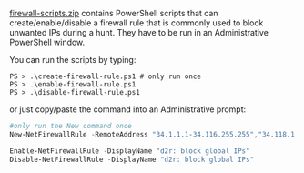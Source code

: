 [firewall-scripts.zip](zip) contains PowerShell scripts that can create/enable/disable a firewall rule that is commonly used to block unwanted IPs during a hunt. They have to be run in an Administrative PowerShell window.

You can run the scripts by typing:
```
PS > .\create-firewall-rule.ps1 # only run once
PS > .\enable-firewall-rule.ps1
PS > .\disable-firewall-rule.ps1
```
or just copy/paste the command into an Administrative prompt:
```PowerShell
#only run the New command once
New-NetFirewallRule -RemoteAddress "34.1.1.1-34.116.255.255","34.118.1.1-34.255.255.255","35.1.1.1-35.255.255.255" -DisplayName "d2r: block global IPs" -Direction outbound -Profile Any -Action Block

Enable-NetFirewallRule -DisplayName "d2r: block global IPs"
Disable-NetFirewallRule -DisplayName "d2r: block global IPs"
```

[zip]: https://github.com/sir-wilhelm/D2R-IP-logger/releases/latest/download/firewall-scripts.zip
